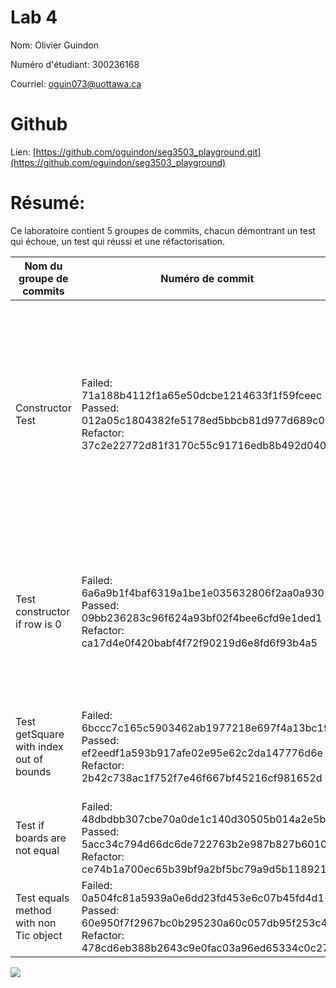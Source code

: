 # Lab 4
Nom: Olivier Guindon

Numéro d'étudiant: 300236168

Courriel: oguin073@uottawa.ca

# Github
Lien: [https://github.com/oguindon/seg3503_playground.git](https://github.com/oguindon/seg3503_playground)


# Résumé:

Ce laboratoire contient 5 groupes de commits, chacun démontrant un test qui échoue, un test qui réussi et une réfactorisation.

| Nom du groupe de commits | Numéro de commit | Description |
| --- | --- | --- |
| Constructor Test | Failed: 71a188b4112f1a65e50dcbe1214633f1f59fceec <br> Passed: 012a05c1804382fe5178ed5bbcb81d977d689c02 <br> Refactor: 37c2e22772d81f3170c55c91716edb8b492d0405 | Ce groupe de commits a pour but de tester la fonctionnalité du constructeur. Plus spécifiquement, on vérifie que deux éléments créé avec les mêmes paramètres sont identiques. Ci-dessous on peut voir le code initial: ![constructor_initial_code](./screenshots/test_constructor_initial_code.png) ![constructor_initial_test_code](./screenshots/test_constructor_initial_test_code.png) <br> Ce code a échoué puisque la méthode equals() n'existe pas et donc assertEquals est impossible: ![constructor_test_failed](./screenshots/test_constructor_test_failure.png) <br> Donc j'ai créé la méthode equals() ainsi que quelques méthodes "getter": ![constructor_test_passed](./screenshots/test_constructor_passed.png) ![constructor_test_passed_code](./screenshots/test_constructor_passed_code.png) <br> Pour la réfactorization, j'ai amélioré le code en simplifiant la méthode: ![constructor_test_refactor_passed](./screenshots/test_constructor_refactor_passed.png) ![constructor_test_refactor_code](./screenshots/test_constructor_refactor_code.png) |
| Test constructor if row is 0 | Failed: 6a6a9b1f4baf6319a1be1e035632806f2aa0a930 <br> Passed: 09bb236283c96f624a93bf02f4bee6cfd9e1ded1 <br> Refactor: ca17d4e0f420babf4f72f90219d6e8fd6f93b4a5 | Ce groupe de commits vérifie le comportement du constructeur si la rangée est 0. Le test n'a pas réussi puisque le code a retourné une erreur de "ArrayIndexOutOfRange": ![test_row_is_0_failed](./screenshots/test_constructor_row_is_0_failed.png) ![test_row_is_0_failed_code](./screenshots/test_constructor_row_is_0_failed_code.png) <br> Ainsi, j'ai réalisé que l'erreur est causée par la méthode getSquare() lorsque nous essayons d'accèder une case lorsqu'il n'existe pas de cases. J'ai géré cette erreur: ![test_row_is_0_passed](./screenshots/test_constructor_row_is_0_passed.png) ![test_row_is_0_passed_code](./screenshots/test_constructor_if_row_is_0_passed_code.png) ![test_row_is_0_refactor](./screenshots/test_constructor_if_row_is_0_refactor.png) ![test_row_is_0_refactor_code](./screenshots/test_constructor_if_row_is_0_refactor_code.png) ![test_row_is_0_refactor_test_code](./screenshots/test_constructor_if_row_is_0_refactor_test_code.png) |
| Test getSquare with index out of bounds | Failed: 6bccc7c165c5903462ab1977218e697f4a13bc19 <br> Passed: ef2eedf1a593b917afe02e95e62c2da147776d6e <br> Refactor: 2b42c738ac1f752f7e46f667bf45216cf981652d | ![test_get_square_out_of_bounds_failed](./screenshots/test_get_square_oob_failed.png) ![test_get_square_out_of_bounds_failed_code](./screenshots/test_get_square_oob_failed_code.png) ![test_get_square_out_of_bounds_passed](./screenshots/test_get_square_oob_passed.png) ![test_get_square_out_of_bounds_passed_code](./screenshots/test_get_square_oob_passed_code.png) ![test_get_square_out_of_bounds_refactor](./screenshots/test_get_square_oob_refactor.png) ![test_get_square_out_of_bounds_refactor_code](./screenshots/test_get_square_oob_refactor_code.png) ![test_get_square_out_of_bounds_refactor_test_code](./screenshots/test_get_square_oob_refactor_test_code.png) |
| Test if boards are not equal | Failed: 48dbdbb307cbe70a0de1c140d30505b014a2e5b7 <br> Passed: 5acc34c794d66dc6de722763b2e987b827b6010e <br> Refactor: ce74b1a700ec65b39bf9a2bf5bc79a9d5b118921 | ![test_boards_not_equal_failed](./screenshots/test_boards_not_equal_failed.png) ![test_boards_not_equal_failed_test_code](./screenshots/test_boards_not_equal_failed_test_code.png) ![test_boards_not_equal_passed](./screenshots/test_boards_not_equal_failed.png) ![test_boards_not_equal_passed_code](./screenshots/test_boards_not_equal_passed_code.png) ![test_boards_not_equal_refactor](./screenshots/test_boards_not_equal_refactor.png) ![test_boards_not_equal_refactor_test_code](./screenshots/test_boards_not_equal_refactor_test_code.png) |
| Test equals method with non Tic object | Failed: 0a504fc81a5939a0e6dd23fd453e6c07b45fd4d1 <br> Passed: 60e950f7f2967bc0b295230a60c057db95f253c4 <br> Refactor: 478cd6eb388b2643c9e0fac03a96ed65334c0c27 | ![test_non_tic_object_failure](./screenshots/test_non_tic_object_failure.png) ![test_non_tic_object_failure_code](./screenshots/test_non_tic_object_failure_code.png) ![test_non_tic_object_passed](./screenshots/test_non_tic_object_passed.png) ![test_non_tic_object_passed_test_code](./screenshots/test_non_tic_object_passed_test_code.png) ![test_non_tic_object_refactor](./screenshots/test_non_tic_object_refactor.png) ![test_non_tic_object_refactor_test_code](./screenshots/test_non_tic_object_refactor_test_code.png) |

![](./screenshots/)
